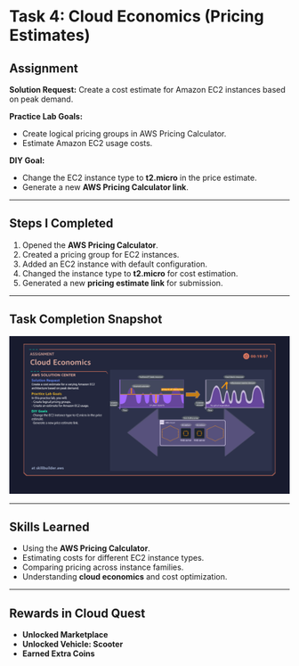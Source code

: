 # Task 4: Cloud Economics (Pricing Estimates)

## Assignment
**Solution Request:** Create a cost estimate for Amazon EC2 instances based on peak demand.

**Practice Lab Goals:**
- Create logical pricing groups in AWS Pricing Calculator.
- Estimate Amazon EC2 usage costs.

**DIY Goal:**
- Change the EC2 instance type to **t2.micro** in the price estimate.  
- Generate a new **AWS Pricing Calculator link**.

---

## Steps I Completed
1. Opened the **AWS Pricing Calculator**.
2. Created a pricing group for EC2 instances.
3. Added an EC2 instance with default configuration.
4. Changed the instance type to **t2.micro** for cost estimation.
5. Generated a new **pricing estimate link** for submission.

---

## Task Completion Snapshot
![Task 4 Diagram](./Images/ec2-pricing.png)

---

## Skills Learned
- Using the **AWS Pricing Calculator**.
- Estimating costs for different EC2 instance types.
- Comparing pricing across instance families.
- Understanding **cloud economics** and cost optimization.

---

## Rewards in Cloud Quest
- **Unlocked Marketplace**
- **Unlocked Vehicle: Scooter**
- **Earned Extra Coins**
